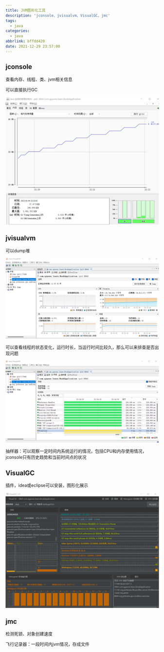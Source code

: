 ```yaml
---
title: JVM图形化工具
description: 'jconsole、jvisualvm、VisualGC、jmc'
tags:
  - java
categories:
  - java
abbrlink: bffdd420
date: 2021-12-29 23:57:00
---
```


## jconsole

查看内存、线程、类、jvm相关信息

可以直接执行GC

![image-20220104222219287](jvm-graphicalTool/image-20220104222219287.png)

## jvisualvm

可以dump堆

![image-20220104223212490](jvm-graphicalTool/image-20220104223212490.png)

可以查看线程的状态变化，运行时长，当运行时间比较久，那么可以来排查是否出现问题

![image-20220104223450608](jvm-graphicalTool/image-20220104223450608.png)

抽样器：可以观察一定时间内系统运行的情况，包括CPU和内存使用情况，jconsole只有历史趋势和当前时间点的状况

## VisualGC

插件，idea或eclipse可以安装，图形化展示

![image-20220104224710378](jvm-graphicalTool/image-20220104224710378.png)

## jmc

检测死锁、对象创建速度

飞行记录器：一段时间内jvm情况，存成文件
